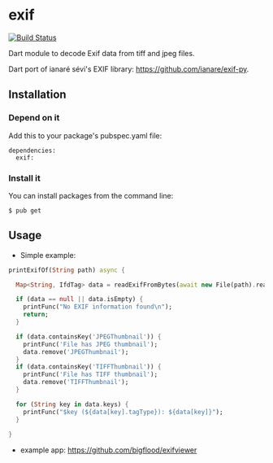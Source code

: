 # exif
[![Build Status](https://travis-ci.org/bigflood/dartexif.svg?branch=master)](https://travis-ci.org/bigflood/dartexif)

Dart module to decode Exif data from tiff and jpeg files.

Dart port of ianaré sévi's EXIF library: <https://github.com/ianare/exif-py>.

## Installation

### Depend on it
Add this to your package's pubspec.yaml file:

```
dependencies:
  exif: 
```

### Install it
You can install packages from the command line:
```
$ pub get
```

## Usage

* Simple example:
```dart
printExifOf(String path) async {

  Map<String, IfdTag> data = readExifFromBytes(await new File(path).readAsBytes());

  if (data == null || data.isEmpty) {
    printFunc("No EXIF information found\n");
    return;
  }

  if (data.containsKey('JPEGThumbnail')) {
    printFunc('File has JPEG thumbnail');
    data.remove('JPEGThumbnail');
  }
  if (data.containsKey('TIFFThumbnail')) {
    printFunc('File has TIFF thumbnail');
    data.remove('TIFFThumbnail');
  }

  for (String key in data.keys) {
    printFunc("$key (${data[key].tagType}): ${data[key]}");
  }
  
}
```

* example app: https://github.com/bigflood/exifviewer
